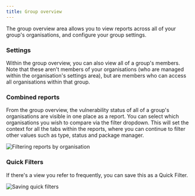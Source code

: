 ```yaml
---
title: Group overview
---
```


The group overview area allows you to view reports across all of your group's organisations, and configure your group settings.

### Settings

Within the group overview, you can also view all of a group's members. Note that these aren't members of your organisations (who are managed within the organisation's settings area), but are members who can access all organisations within that group.

### Combined reports

From the group overview, the vulnerability status of all of a group's organisations are visible in one place as a report. You can select which organisations you wish to compare via the filter dropdown. This will set the context for all the tabs within the reports, where you can continue to filter other values such as type, status and package manager.

![Filtering reports by organisation](https://res.cloudinary.com/snyk/image/upload/c_scale,q_auto,w_834/v1519045985/docs/reports-orgs.png)

### Quick Filters

If there's a view you refer to frequently, you can save this as a Quick Filter.

![Saving quick filters](https://res.cloudinary.com/snyk/image/upload/c_scale,q_auto,w_834/v1519045985/docs/reports-quickfilters.png)
